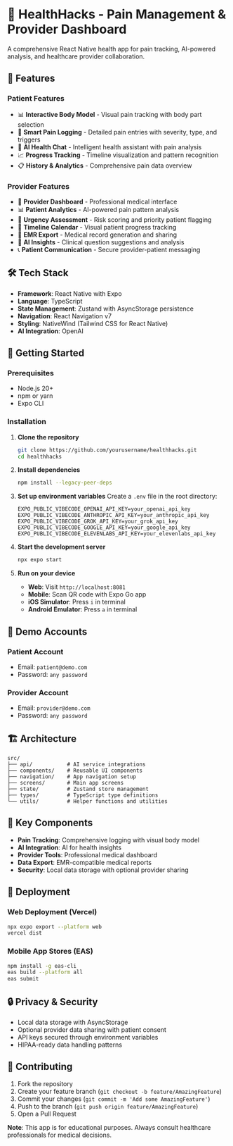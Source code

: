 # 🏥 HealthHacks - Pain Management & Provider Dashboard

A comprehensive React Native health app for pain tracking, AI-powered analysis, and healthcare provider collaboration.

## 🌟 Features

### **Patient Features**
- 📊 **Interactive Body Model** - Visual pain tracking with body part selection
- 📝 **Smart Pain Logging** - Detailed pain entries with severity, type, and triggers
- 🤖 **AI Health Chat** - Intelligent health assistant with pain analysis
- 📈 **Progress Tracking** - Timeline visualization and pattern recognition
- 📋 **History & Analytics** - Comprehensive pain data overview

### **Provider Features**
- 🏥 **Provider Dashboard** - Professional medical interface
- 📊 **Patient Analytics** - AI-powered pain pattern analysis
- 🚨 **Urgency Assessment** - Risk scoring and priority patient flagging
- 📅 **Timeline Calendar** - Visual patient progress tracking
- 📄 **EMR Export** - Medical record generation and sharing
- 💬 **AI Insights** - Clinical question suggestions and analysis
- 📞 **Patient Communication** - Secure provider-patient messaging

## 🛠️ Tech Stack

- **Framework**: React Native with Expo
- **Language**: TypeScript
- **State Management**: Zustand with AsyncStorage persistence
- **Navigation**: React Navigation v7
- **Styling**: NativeWind (Tailwind CSS for React Native)
- **AI Integration**: OpenAI


## 🚀 Getting Started

### Prerequisites
- Node.js 20+ 
- npm or yarn
- Expo CLI

### Installation

1. **Clone the repository**
   ```bash
   git clone https://github.com/yourusername/healthhacks.git
   cd healthhacks
   ```

2. **Install dependencies**
   ```bash
   npm install --legacy-peer-deps
   ```

3. **Set up environment variables**
   Create a `.env` file in the root directory:
   ```env
   EXPO_PUBLIC_VIBECODE_OPENAI_API_KEY=your_openai_api_key
   EXPO_PUBLIC_VIBECODE_ANTHROPIC_API_KEY=your_anthropic_api_key
   EXPO_PUBLIC_VIBECODE_GROK_API_KEY=your_grok_api_key
   EXPO_PUBLIC_VIBECODE_GOOGLE_API_KEY=your_google_api_key
   EXPO_PUBLIC_VIBECODE_ELEVENLABS_API_KEY=your_elevenlabs_api_key
   ```

4. **Start the development server**
   ```bash
   npx expo start
   ```

5. **Run on your device**
   - **Web**: Visit `http://localhost:8081`
   - **Mobile**: Scan QR code with Expo Go app
   - **iOS Simulator**: Press `i` in terminal
   - **Android Emulator**: Press `a` in terminal

## 📱 Demo Accounts

### Patient Account
- Email: `patient@demo.com`
- Password: `any password`

### Provider Account
- Email: `provider@demo.com`
- Password: `any password`

## 🏗️ Architecture

```
src/
├── api/           # AI service integrations
├── components/    # Reusable UI components
├── navigation/    # App navigation setup
├── screens/       # Main app screens
├── state/         # Zustand store management
├── types/         # TypeScript type definitions
└── utils/         # Helper functions and utilities
```

## 🔑 Key Components

- **Pain Tracking**: Comprehensive logging with visual body model
- **AI Integration**: AI for health insights
- **Provider Tools**: Professional medical dashboard
- **Data Export**: EMR-compatible medical reports
- **Security**: Local data storage with optional provider sharing

## 🚀 Deployment

### Web Deployment (Vercel)
```bash
npx expo export --platform web
vercel dist
```

### Mobile App Stores (EAS)
```bash
npm install -g eas-cli
eas build --platform all
eas submit
```

## 🔒 Privacy & Security

- Local data storage with AsyncStorage
- Optional provider data sharing with patient consent
- API keys secured through environment variables
- HIPAA-ready data handling patterns

## 🤝 Contributing

1. Fork the repository
2. Create your feature branch (`git checkout -b feature/AmazingFeature`)
3. Commit your changes (`git commit -m 'Add some AmazingFeature'`)
4. Push to the branch (`git push origin feature/AmazingFeature`)
5. Open a Pull Request




**Note**: This app is for educational purposes. Always consult healthcare professionals for medical decisions.
